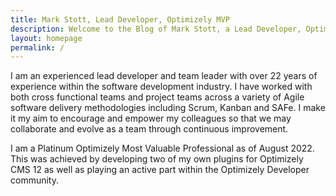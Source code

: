 ```yaml
---
title: Mark Stott, Lead Developer, Optimizely MVP
description: Welcome to the Blog of Mark Stott, a Lead Developer, Optimizely MVP, Roller Skater and Ceroc Dancer.
layout: homepage
permalink: /
---
```


I am an experienced lead developer and team leader with over 22 years of experience within the software development industry. I have worked with both cross functional teams and project teams across a variety of Agile software delivery methodologies including Scrum, Kanban and SAFe. I make it my aim to encourage and empower my colleagues so that we may collaborate and evolve as a team through continuous improvement.

I am a Platinum Optimizely Most Valuable Professional as of August 2022. This was achieved by developing two of my own plugins for Optimizely CMS 12 as well as playing an active part within the Optimizely Developer community.
